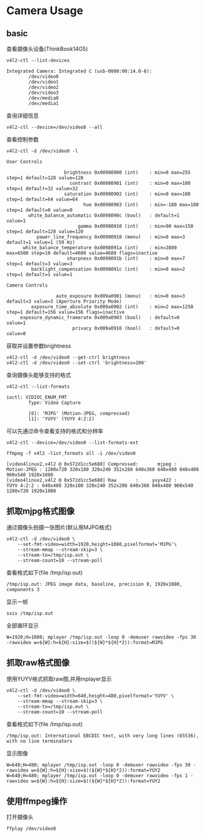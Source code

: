 # Camera Usage

## basic

查看摄像头设备(ThinkBook14G5)

	v4l2-ctl --list-devices

	Integrated Camera: Integrated C (usb-0000:00:14.0-6):
			/dev/video0
			/dev/video1
			/dev/video2
			/dev/video3
			/dev/media0
			/dev/media1

查询详细信息

	v4l2-ctl --device=/dev/video0 --all

查看控制参数

	v4l2-ctl -d /dev/video0 -l

	User Controls

						 brightness 0x00980900 (int)    : min=0 max=255 step=1 default=128 value=128
						   contrast 0x00980901 (int)    : min=0 max=100 step=1 default=32 value=32
						 saturation 0x00980902 (int)    : min=0 max=100 step=1 default=64 value=64
								hue 0x00980903 (int)    : min=-180 max=180 step=1 default=0 value=0
			white_balance_automatic 0x0098090c (bool)   : default=1 value=1
							  gamma 0x00980910 (int)    : min=90 max=150 step=1 default=120 value=120
			   power_line_frequency 0x00980918 (menu)   : min=0 max=3 default=1 value=1 (50 Hz)
		  white_balance_temperature 0x0098091a (int)    : min=2800 max=6500 step=10 default=4600 value=4600 flags=inactive
						  sharpness 0x0098091b (int)    : min=0 max=7 step=1 default=3 value=3
			 backlight_compensation 0x0098091c (int)    : min=0 max=2 step=1 default=1 value=1

	Camera Controls

					  auto_exposure 0x009a0901 (menu)   : min=0 max=3 default=3 value=3 (Aperture Priority Mode)
			 exposure_time_absolute 0x009a0902 (int)    : min=2 max=1250 step=1 default=156 value=156 flags=inactive
		 exposure_dynamic_framerate 0x009a0903 (bool)   : default=0 value=1
							privacy 0x009a0910 (bool)   : default=0 value=0

获取并设置参数brightness

	v4l2-ctl -d /dev/video0 --get-ctrl brightness
	v4l2-ctl -d /dev/video0 --set-ctrl 'brightness=200'

查询摄像头能够支持的格式

	v4l2-ctl --list-formats

	ioctl: VIDIOC_ENUM_FMT
			Type: Video Capture

			[0]: 'MJPG' (Motion-JPEG, compressed)
			[1]: 'YUYV' (YUYV 4:2:2)

可以先通过命令查看支持的格式和分辨率

	v4l2-ctl --device=/dev/video0 --list-formats-ext

	ffmpeg -f v4l2 -list_formats all -i /dev/video0

	[video4linux2,v4l2 @ 0x572d1cc5e680] Compressed:       mjpeg :          Motion-JPEG : 1280x720 320x180 320x240 352x288 640x360 640x480 848x480 960x540 1920x1080
	[video4linux2,v4l2 @ 0x572d1cc5e680] Raw       :     yuyv422 :           YUYV 4:2:2 : 640x480 320x180 320x240 352x288 640x360 848x480 960x540 1280x720 1920x1080

## 抓取mjpg格式图像

通过摄像头拍摄一张图片(默认用MJPG格式)

	v4l2-ctl -d /dev/video0 \
		--set-fmt-video=width=1920,height=1080,pixelformat='MJPG'\
		--stream-mmap --stream-skip=3 \
		--stream-to=/tmp/isp.out \
		--stream-count=10 --stream-poll

查看格式如下(file /tmp/isp.out)

	/tmp/isp.out: JPEG image data, baseline, precision 8, 1920x1080, components 3

显示一帧

	sxiv /tmp/isp.out

全部循环显示

	W=1920;H=1080; mplayer /tmp/isp.out -loop 0 -demuxer rawvideo -fps 30 -rawvideo w=${W}:h=${H}:size=$((${W}*${H}*2)):format=MJPG

##  抓取raw格式图像

使用YUYV格式抓取raw图,并用mplayer显示

	v4l2-ctl -d /dev/video0 \
		--set-fmt-video=width=640,height=480,pixelformat='YUYV' \
		--stream-mmap --stream-skip=3 \
		--stream-to=/tmp/isp.out \
		--stream-count=10 --stream-poll

查看格式如下(file /tmp/isp.out)

	/tmp/isp.out: International EBCDIC text, with very long lines (65536), with no line terminators

显示图像

	W=640;H=480; mplayer /tmp/isp.out -loop 0 -demuxer rawvideo -fps 30 -rawvideo w=${W}:h=${H}:size=$((${W}*${H}*2)):format=YUY2
	W=640;H=480; mplayer /tmp/isp.out -loop 0 -demuxer rawvideo -fps 1 -rawvideo w=${W}:h=${H}:size=$((${W}*${H}*2)):format=YUY2

## 使用ffmpeg操作

打开摄像头

	ffplay /dev/video0
